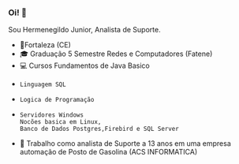 ### Oi! 👋

Sou Hermenegildo Junior, Analista de Suporte.

- 📍Fortaleza (CE)
- 🎓 Graduação 5 Semestre Redes e Computadores (Fatene)
- 💻 Cursos Fundamentos de Java Basico
-     Linguagem SQL
-     Logica de Programação
-     Servidores Windows
      Nocões basica em Linux,
      Banco de Dados Postgres,Firebird e SQL Server 
- 📰 Trabalho como analista de Suporte a 13 anos em uma empresa automação de Posto de Gasolina (ACS INFORMATICA)

